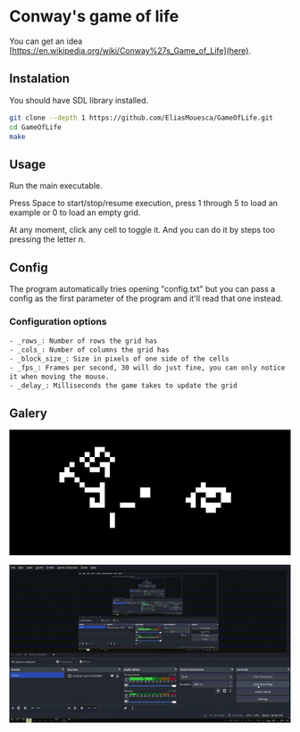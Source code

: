 # Conway's game of life
You can get an idea [https://en.wikipedia.org/wiki/Conway%27s_Game_of_Life](here).

## Instalation
You should have SDL library installed.
``` bash
git clone --depth 1 https://github.com/EliasMouesca/GameOfLife.git
cd GameOfLife
make
```

## Usage
Run the main executable.

Press Space to start/stop/resume execution, press 1 through 5 to load an example or 0 to load an empty grid.

At any moment, click any cell to toggle it. And you can do it by steps too pressing the letter n.

## Config
The program automatically tries opening "config.txt" but you can pass a config as the first parameter of the program and it'll read that one instead.

### Configuration options
    - _rows_: Number of rows the grid has
    - _cols_: Number of columns the grid has
    - _block_size_: Size in pixels of one side of the cells
    - _fps_: Frames per second, 30 will do just fine, you can only notice it when moving the mouse.
    - _delay_: Milliseconds the game takes to update the grid

## Galery
![image](./img/1.png)

![showcase gif](./img/2.gif)

